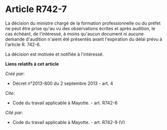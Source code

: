# Article R742-7

La décision du ministre chargé de la formation professionnelle ou du préfet ne peut être prise qu'au vu des observations
écrites et après audition, le cas échéant, de l'intéressé, à moins qu'aucun document ni aucune demande d'audition n'aient été
présentés avant l'expiration du délai prévu à l'article R. 742-6. 

La décision est motivée et notifiée à l'intéressé.

**Liens relatifs à cet article**

_Créé par_:

  - Décret n°2013-800 du 2 septembre 2013 - art. 4

_Cite_:

  - Code du travail applicable à Mayotte. - art. R742-6

_Cité par_:

  - Code du travail applicable à Mayotte. - art. R742-9 (V)

